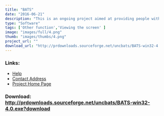 ```yaml
---
title: "BATS"
date: "2016-06-21"
description: "This is an ongoing project aimed at providing people without sight the same rich information and spatial awareness that sighted people get from exploring maps."
type: "Software"
tags: ['Other function','Viewing the screen' ]
image: "images/full/4.png"
thumb: "images/thumbs/4.png"
project_url: ""
download_url: "http://prdownloads.sourceforge.net/uncbats/BATS-win32-4.0.exe?download"
---
```



### Links:
- <a href="http://www.cs.unc.edu/Research/assist/bats/manual.shtml">Help</a>
- <a href="mailto:gb@cs.unc.edu">Contact Address</a>
- <a href="http://www.cs.unc.edu/Research/assist/bats/index.shtml">Project Home Page</a>

### Download: http://prdownloads.sourceforge.net/uncbats/BATS-win32-4.0.exe?download 